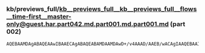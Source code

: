 ### kb/previews_full/kb__previews_full__kb__previews_full__flows__time-first__master-only@guest.har.part042.md.part001.md.part001.md (part 002)

```md
AQEBAAMDAgABAQEAAwIBAAECAgABAQEABAMDAAMDAwD+/v4AAAD/AAEB/wACAgIAAQEBAAICAgAAAP8AAgEBAAQDAwD///8AAwMDAAICAQAAAAAA/wD+AAEB/
```

```
